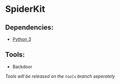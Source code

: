 # SpiderKit

## Dependencies:

* <a href="https://www.python.org/downloads/" target="_blank">Python 3</a>

## Tools:

* Backdoor

*Tools will be released on the `tools` branch seperately*

